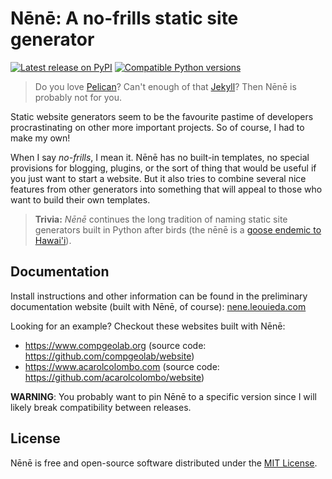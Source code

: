 # Nēnē: A no-frills static site generator

[![Latest release on PyPI](https://img.shields.io/pypi/v/nene.svg?style=flat-square)][pypi]
[![Compatible Python versions](https://img.shields.io/pypi/pyversions/nene.svg?style=flat-square)][pypi]

> Do you love <a href="https://github.com/getpelican">Pelican</a>?
> Can't enough of that <a href="https://jekyllrb.com/">Jekyll</a>?
> Then Nēnē is probably not for you.

Static website generators seem to be the favourite pastime of developers
procrastinating on other more important projects.
So of course, I had to make my own!

When I say *no-frills*, I mean it. Nēnē has no built-in templates, no special
provisions for blogging, plugins, or the sort of thing that would be useful if
you just want to start a website.
But it also tries to combine several nice features from other generators into
something that will appeal to those who want to build their own templates.

> **Trivia:** *Nēnē* continues the long tradition of naming static site
> generators built in Python after birds (the nēnē is a
> [goose endemic to Hawai'i][nene-goose]).

## Documentation

Install instructions and other information can be found in the preliminary
documentation website (built with Nēnē, of course):
[nene.leouieda.com](https://nene.leouieda.com)

Looking for an example? Checkout these websites built with Nēnē:

* https://www.compgeolab.org (source code: https://github.com/compgeolab/website)
* https://www.acarolcolombo.com (source code: https://github.com/acarolcolombo/website)

**WARNING**: You probably want to pin Nēnē to a specific version since I will
likely break compatibility between releases.

## License

Nēnē is free and open-source software distributed under the
[MIT License](LICENSE.txt).

[nene-goose]: https://www.nps.gov/havo/learn/nature/nene.htm
[pypi]: https://pypi.org/project/nene/
